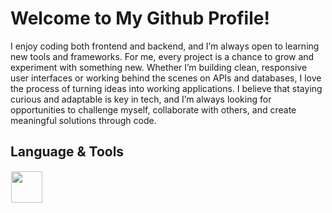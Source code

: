 # Welcome to My Github Profile!
I enjoy coding both frontend and backend, and I’m always open to learning new tools and frameworks. For me, every project is a chance to grow and experiment with something new. Whether I’m building clean, responsive user interfaces or working behind the scenes on APIs and databases, I love the process of turning ideas into working applications. I believe that staying curious and adaptable is key in tech, and I’m always looking for opportunities to challenge myself, collaborate with others, and create meaningful solutions through code.

## Language & Tools
  <img src="https://skillicons.dev/icons?i=javascript,cpp,html,css,nodejs,react,bootstrap,photoshop,python,flutter,debian,tailwind,php,docker,figma" height="50" style="margin: 1px"/> 
</p>




